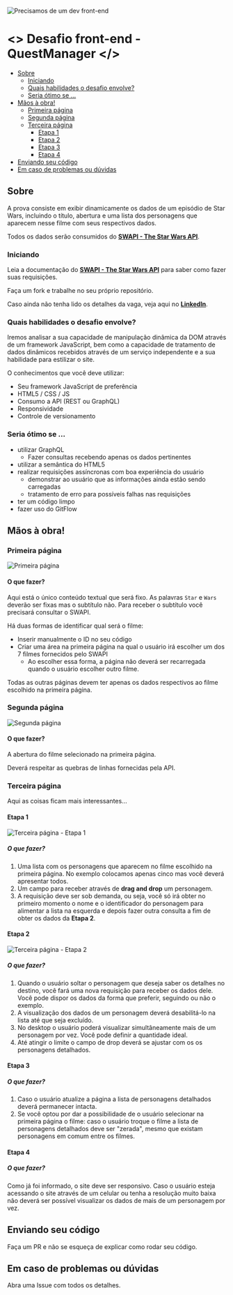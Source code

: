 ![Precisamos de um dev front-end](./files/jedi-front.jpg)

# <> Desafio front-end - QuestManager </>

- [Sobre](#sobre)
    - [Iniciando](#iniciando)
    - [Quais habilidades o desafio envolve?](#quais-habilidades-o-desafio-envolve)
    - [Seria ótimo se ...](#seria-otimo-se)
- [Mãos à obra!](#maos-a-obra)
    - [Primeira página](#primeira-pagina)
    - [Segunda página](#segunda-pagina)
    - [Terceira página](#terceira-pagina)
        - [Etapa 1](#etapa-1)
        - [Etapa 2](#etapa-2)
        - [Etapa 3](#etapa-3)
        - [Etapa 4](#etapa-4)
- [Enviando seu código](#enviando-seu-codigo)
- [Em caso de problemas ou dúvidas](#em-caso-de-problemas-ou-duvidas)

## Sobre
A prova consiste em exibir dinamicamente os dados de um episódio de Star Wars, incluindo o título, abertura e uma lista dos personagens que aparecem nesse filme com seus respectivos dados.

Todos os dados serão consumidos do [**SWAPI - The Star Wars API**](https://swapi.co/).

### Iniciando
Leia a documentação do [**SWAPI - The Star Wars API**](https://swapi.co/) para saber como fazer suas requisições.

Faça um fork e trabalhe no seu próprio repositório.

Caso ainda não tenha lido os detalhes da vaga, veja aqui no [**LinkedIn**]().

### Quais habilidades o desafio envolve?
Iremos analisar a sua capacidade de manipulação dinâmica da DOM através de um framework JavaScript, bem como a capacidade de tratamento de dados dinâmicos recebidos através de um serviço independente e a sua habilidade para estilizar o site.

O conhecimentos que você deve utilizar:
* Seu framework JavaScript de preferência
* HTML5 / CSS / JS
* Consumo a API (REST ou GraphQL)
* Responsividade
* Controle de versionamento

### Seria ótimo se ...
* utilizar GraphQL
    * Fazer consultas recebendo apenas os dados pertinentes
* utilizar a semântica do HTML5
* realizar requisições assíncronas com boa experiência do usuário
    * demonstrar ao usuário que as informações ainda estão sendo carregadas
    * tratamento de erro para possíveis falhas nas requisições
* ter um código limpo
* fazer uso do GitFlow

## Mãos à obra!

### Primeira página
![Primeira página](./files/telas-01.jpg)

#### O que fazer?
Aqui está o único conteúdo textual que será fixo. As palavras `Star` e `Wars` deverão ser fixas mas o subtítulo não. Para receber o subtítulo você precisará consultar o SWAPI.

Há duas formas de identificar qual será o filme:
* Inserir manualmente o ID no seu código
* Criar uma área na primeira página na qual o usuário irá escolher um dos 7 filmes fornecidos pelo SWAPI
    * Ao escolher essa forma, a página não deverá ser recarregada quando o usuário escolher outro filme.

Todas as outras páginas devem ter apenas os dados respectivos ao filme escolhido na primeira página.

### Segunda página
![Segunda página](./files/telas-02.jpg)

#### O que fazer?
A abertura do filme selecionado na primeira página. 

Deverá respeitar as quebras de linhas fornecidas pela API.

### Terceira página
Aqui as coisas ficam mais interessantes...

#### Etapa 1
![Terceira página - Etapa 1](./files/telas-03-01.jpg)

##### O que fazer?

1. Uma lista com os personagens que aparecem no filme escolhido na primeira página. No exemplo colocamos apenas cinco mas você deverá apresentar todos.
2. Um campo para receber através de **drag and drop** um personagem.
3. A requisição deve ser sob demanda, ou seja, você só irá obter no primeiro momento o nome e o identificador do personagem para alimentar a lista na esquerda e depois fazer outra consulta a fim de obter os dados da **Etapa 2**.

#### Etapa 2
![Terceira página - Etapa 2](./files/telas-03-02.jpg)

##### O que fazer?
1. Quando o usuário soltar o personagem que deseja saber os detalhes no destino, você fará uma nova requisição para receber os dados dele. Você pode dispor os dados da forma que preferir, seguindo ou não o exemplo.
2. A visualização dos dados de um personagem deverá desabilitá-lo na lista até que seja excluído.
2. No desktop o usuário poderá visualizar simultâneamente mais de um personagem por vez. Você pode definir a quantidade ideal.
3. Até atingir o limite o campo de drop deverá se ajustar com os os personagens detalhados.

#### Etapa 3

##### O que fazer?
1. Caso o usuário atualize a página a lista de personagens detalhados deverá permanecer intacta.
2. Se você optou por dar a possibilidade de o usuário selecionar na primeira página o filme: caso o usuário troque o filme a lista de personagens detalhados deve ser "zerada", mesmo que existam personagens em comum entre os filmes.

#### Etapa 4

##### O que fazer?
Como já foi informado, o site deve ser responsivo. Caso o usuário esteja acessando o site através de um celular ou tenha a resolução muito baixa não deverá ser possível visualizar os dados de mais de um personagem por vez.

## Enviando seu código
Faça um PR e não se esqueça de explicar como rodar seu código.

## Em caso de problemas ou dúvidas
Abra uma Issue com todos os detalhes.